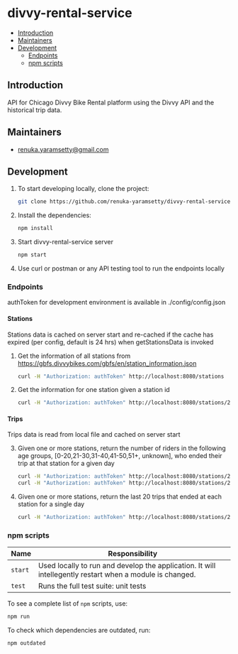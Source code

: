 # divvy-rental-service

- [Introduction](#introduction)
- [Maintainers](#maintainers)
- [Development](#development)
  - [Endpoints](#Endpoints)
  - [npm scripts](#npm-scripts)

## Introduction

API for Chicago Divvy Bike Rental platform using the Divvy API and the historical trip data.

## Maintainers

- renuka.yaramsetty@gmail.com

## Development

1. To start developing locally, clone the project:

   ```bash
   git clone https://github.com/renuka-yaramsetty/divvy-rental-service.git
   ```

2. Install the dependencies:

   ```bash
   npm install
   ```

3. Start divvy-rental-service server

   ```bash
   npm start
   ```

4. Use curl or postman or any API testing tool to run the endpoints locally

### Endpoints

authToken for development environment is available in ./config/config.json

#### Stations

Stations data is cached on server start and re-cached if the cache has expired (per config, default is 24 hrs) when getStationsData is invoked

1. Get the information of all stations from https://gbfs.divvybikes.com/gbfs/en/station_information.json

   ```bash
   curl -H "Authorization: authToken" http://localhost:8080/stations
   ```

2. Get the information for one station given a station id

   ```bash
   curl -H "Authorization: authToken" http://localhost:8080/stations/2
   ```

#### Trips

Trips data is read from local file and cached on server start

3. Given one or more stations, return the number of riders in the following age groups, [0-20,21-30,31-40,41-50,51+, unknown], who ended their trip at that station for a given day

   ```bash
   curl -H "Authorization: authToken" http://localhost:8080/stations/2/3/211/ridersByAge?date=2019-04-02
   curl -H "Authorization: authToken" http://localhost:8080/stations/2/3/211/ridersByAge?date=2019-04-02&includeAllGroups=1
   ```

4. Given one or more stations, return the last 20 trips that ended at each station for a single day
   ```bash
   curl -H "Authorization: authToken" http://localhost:8080/stations/2/3/recentTrips?date=2019-04-02
   ```

### npm scripts

| Name    | Responsibility                                                                                           |
| ------- | -------------------------------------------------------------------------------------------------------- |
| `start` | Used locally to run and develop the application. It will intellegently restart when a module is changed. |
| `test`  | Runs the full test suite: unit tests                                                                     |

To see a complete list of `npm` scripts, use:

```bash
npm run
```

To check which dependencies are outdated, run:

```bash
npm outdated
```
